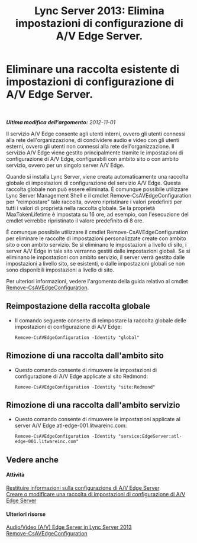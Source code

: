 ﻿---
title: "Lync Server 2013: Elimina impostazioni di configurazione di A/V Edge Server."
TOCTitle: "Lync Server 2013: Elimina impostazioni di configurazione di A/V Edge Server."
ms:assetid: 668d3613-e464-4b68-967a-cfff90b9ce4b
ms:mtpsurl: https://technet.microsoft.com/it-it/library/JJ688077(v=OCS.15)
ms:contentKeyID: 49887588
ms.date: 08/24/2015
mtps_version: v=OCS.15
ms.translationtype: HT
---

# Eliminare una raccolta esistente di impostazioni di configurazione di A/V Edge Server.

 

_**Ultima modifica dell'argomento:** 2012-11-01_

Il servizio A/V Edge consente agli utenti interni, ovvero gli utenti connessi alla rete dell'organizzazione, di condividere audio e video con gli utenti esterni, ovvero gli utenti non connessi alla rete dell'organizzazione. Il servizio A/V Edge viene gestito principalmente tramite le impostazioni di configurazione di A/V Edge, configurabili con ambito sito o con ambito servizio, ovvero per un singolo server A/V Edge.

Quando si installa Lync Server, viene creata automaticamente una raccolta globale di impostazioni di configurazione del servizio A/V Edge. Questa raccolta globale non può essere eliminata. È comunque possibile utilizzare Lync Server Management Shell e il cmdlet Remove-CsAVEdgeConfiguration per "reimpostare" tale raccolta, ovvero ripristinare i valori predefiniti per tutti i valori di proprietà nella raccolta globale. Se la proprietà MaxTokenLifetime è impostata su 16 ore, ad esempio, con l'esecuzione del cmdlet verrebbe ripristinato il valore predefinito di 8 ore.

È comunque possibile utilizzare il cmdlet Remove-CsAVEdgeConfiguration per eliminare le raccolte di impostazioni personalizzate create con ambito sito o con ambito servizio. Se si eliminano le impostazioni a livello di sito, i server A/V Edge in tale sito verranno gestiti dalle impostazioni globali. Se si eliminano le impostazioni con ambito servizio, il server verrà gestito dalle impostazioni a livello sito, se esistenti, o dalle impostazioni globali se non sono disponibili impostazioni a livello di sito.

Per ulteriori informazioni, vedere l'argomento della guida relativo al cmdlet [Remove-CsAVEdgeConfiguration](https://docs.microsoft.com/en-us/powershell/module/skype/Remove-CsAVEdgeConfiguration).

## Reimpostazione della raccolta globale

  - Il comando seguente consente di reimpostare la raccolta globale delle impostazioni di configurazione di A/V Edge:
    
        Remove-CsAVEdgeConfiguration -Identity "global"

## Rimozione di una raccolta dall'ambito sito

  - Questo comando consente di rimuovere le impostazioni di configurazione di A/V Edge applicate al sito Redmond:
    
        Remove-CsAVEdgeConfiguration -Identity "site:Redmond"

## Rimozione di una raccolta dall'ambito servizio

  - Questo comando consente di rimuovere le impostazioni applicate al server A/V Edge atl-edge-001.litwareinc.com:
    
        Remove-CsAVEdgeConfiguration -Identity "service:EdgeServer:atl-edge-001.litwareinc.com"

## Vedere anche

#### Attività

[Restituire informazioni sulla configurazione di A/V Edge Server](lync-server-2013-return-a-v-edge-server-configuration-information.md)  
[Creare o modificare una raccolta di impostazioni di configurazione di A/V Edge Server](lync-server-2013-create-or-modify-a-collection-of-a-v-edge-server-configuration-settings.md)  

#### Ulteriori risorse

[Audio/Video (A/V) Edge Server in Lync Server 2013](lync-server-2013-audio-video-a-v-edge-servers.md)  
[Remove-CsAVEdgeConfiguration](https://docs.microsoft.com/en-us/powershell/module/skype/Remove-CsAVEdgeConfiguration)

